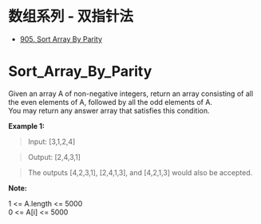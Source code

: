 # 数组系列 - 双指针法

<!-- GFM-TOC -->
* [905. Sort Array By Parity](#Sort_Array_By_Parity)








# Sort_Array_By_Parity

Given an array A of non-negative integers, return an array consisting of all the even elements of A, followed by all the odd elements of A.
<br/>
You may return any answer array that satisfies this condition.


**Example 1:**

> Input: [3,1,2,4]

> Output: [2,4,3,1]

> The outputs [4,2,3,1], [2,4,1,3], and [4,2,1,3] would also be accepted.


**Note:**

1 <= A.length <= 5000
<br/>
0 <= A[i] <= 5000
